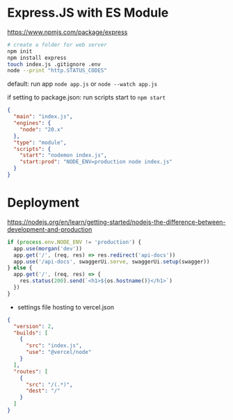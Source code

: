 # Express.JS with ES Module

https://www.npmjs.com/package/express

```sh
# create a folder for web server
npm init
npm install express
touch index.js .gitignore .env
node --print "http.STATUS_CODES"
```

default: run app `node app.js` or `node --watch app.js`

if setting to package.json: run scripts start to `npm start`

```json
{
  "main": "index.js",
  "engines": {
    "node": "20.x"
  },
  "type": "module",
  "scripts": {
    "start": "nodemon index.js",
    "start:prod": "NODE_ENV=production node index.js"
  }
}
```

# Deployment

https://nodejs.org/en/learn/getting-started/nodejs-the-difference-between-development-and-production

```js
if (process.env.NODE_ENV != 'production') {
  app.use(morgan('dev'))
  app.get('/', (req, res) => res.redirect('api-docs'))
  app.use('/api-docs', swaggerUi.serve, swaggerUi.setup(swagger))
} else {
  app.get('/', (req, res) => {
    res.status(200).send(`<h1>${os.hostname()}</h1>`)
  })
}
```

- settings file hosting to vercel.json

```json
{
  "version": 2,
  "builds": [
    {
      "src": "index.js",
      "use": "@vercel/node"
    }
  ],
  "routes": [
    {
      "src": "/(.*)",
      "dest": "/"
    }
  ]
}
```
